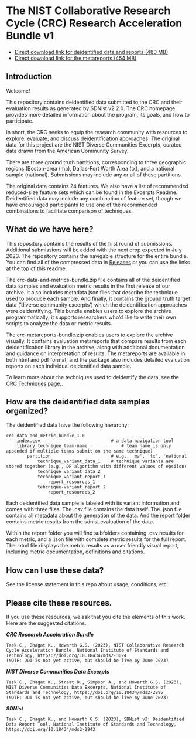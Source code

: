 # The NIST Collaborative Research Cycle (CRC) Research Acceleration Bundle v1

- [Direct download link for deidentified data and reports (480 MB)](https://github.com/usnistgov/privacy_collaborative_research_cycle/releases/download/v1.0/crc_data_and_metric_bundle_1.0.zip)
- [Direct download link for the metareports (454 MB)](https://github.com/usnistgov/privacy_collaborative_research_cycle/releases/download/v1.0/crc_metareport_bundle_1.0.zip)

## Introduction

Welcome!

This repository contains deidentified data submitted to the CRC and their evaluation results as generated by SDNist v2.2.0. The CRC homepage provides more detailed information about the program, its goals, and how to participate.

In short, the CRC seeks to equip the research community with resources to explore, evaluate, and discuss deidentification approaches. The original data for this project are the NIST Diverse Communities Excerpts, curated data drawn from the American Community Survey.

There are three ground truth partitions, corresponding to three geographic regions (Boston-area (ma), Dallas-Fort Worth Area (tx), and a national sample (national). Submissions may include any or all of these partitions.

The original data contains 24 features. We also have a list of recommended reduced-size feature sets which can be found in the Excerpts Readme. Deidentified data may include any combination of feature set, though we have encouraged participants to use one of the recommended combinations to facilitate comparison of techniques.

## What do we have here? 

This repository contains the results of the first round of submissions. Additional submissions will be added with the next drop expected in July 2023. The repository contains the navigable structure for the entire bundle. You can find all of the compressed data in [Releases](https://github.com/usnistgov/privacy_collaborative_research_cycle/releases/tag/v1.0) or you can use the links at the top of this readme.

The crc-data-and-metrics-bundle.zip file contains all of the deidentified data samples and evaluation metric results in the first release of our archive.  It also includes metadata json files that describe the technique used to produce each sample.  And finally, it contains the ground truth target data (‘diverse community excerpts’) which the deidentification approaches were deidentifying. This bundle enables users to explore the archive programmatically; it supports researchers who’d like to write their own scripts to analyze the data or metric results.   

The crc-metareports-bundle.zip enables users to explore the archive visually.   It contains evaluation metareports that compare results from each deidentification library in the archive, along with additional documentation and guidance on interpretation of results.  The metareports are available in both html and pdf format, and the package also includes detailed evaluation reports on each individual deidentified data sample.  

To learn more about the techniques used to deidentify the data, see the [CRC Techniques page.](https://pages.nist.gov/privacy_collaborative_research_cycle/pages/techniques.html).

## How are the deidentified data samples organized? 

The deidentified data have the following hierarchy: 
```
crc_data_and_metric_bundle_1.0
	index.csv	             			# a data navigation tool
	library_technique_team-name   			# team name is only appended if multiple teams submit on the same technique)
		partition             			# e.g., 'ma', 'tx', 'national'
			technique_variant_data_1	# technique variants are stored together (e.g., DP algorithm with different values of epsilon)
			technique_variant_data_2
			technique_variant_report_1
				report_resources_1
			tehcnique-variant_report 2
				report_resources_2
```
Each deidentified data sample is labeled with its variant information and comes with three files.  The .csv file contains the data itself.  The .json file contains all metadata about the generation of the data.  And the report folder contains metric results from the sdnist evaluation of the data.  

Within the report folder you will find subfolders containing .csv results for each metric, and a .json file with complete metric results for the full report.  The .html file displays the metric results as a user friendly visual report, including metric documentation, definitions and citations. 


## How can I use these data? 

See the license statement in this repo about usage, conditions, etc.


## Please cite these resources.

If you use these resources, we ask that you cite the elements of this work. Here are the suggested citations. 

***CRC Research Acceleration Bundle***
```
Task C., Bhagat K., Howarth G.S. (2023), NIST Collaborative Research Cycle Acceleration Bundle, National Institute of Standards and Technology, https://doi.org/10.18434/mds2-3024
(NOTE: DOI is not yet active, but should be live by June 2023)
```


***NIST Diverse Communities Data Excerpts***
```
Task C., Bhagat K., Streat D., Simpson A., and Howarth G.S. (2023), NIST Diverse Communities Data Excerpts, National Institute of Standards and Technology, https://doi.org/10.18434/mds2-2895
(NOTE: DOI is not yet active, but should be live by June 2023)
```

***SDNist***
```
Task C., Bhagat K., and Howarth G.S. (2023), SDNist v2: Deidentified Data Report Tool, National Institute of Standards and Technology, https://doi.org/10.18434/mds2-2943
```
